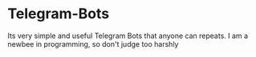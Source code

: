 # Telegram-Bots
Its very simple and useful Telegram Bots that anyone can repeats. I am a newbee in programming,  so don't judge too harshly
